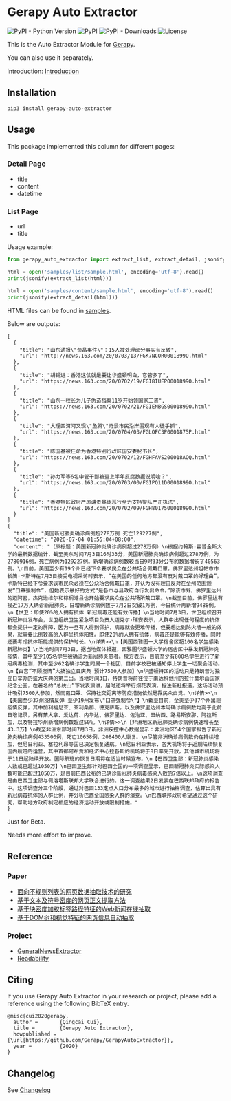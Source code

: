 # Gerapy Auto Extractor

![PyPI - Python Version](https://img.shields.io/pypi/pyversions/gerapy-auto-extractor)
![PyPI](https://img.shields.io/pypi/v/gerapy-auto-extractor)
![PyPI - Downloads](https://img.shields.io/pypi/dm/gerapy-auto-extractor)
![License](https://img.shields.io/badge/license-Apache%202-blue)

This is the Auto Extractor Module for [Gerapy](https://github.com/Gerapy/Gerapy).

You can also use it separately.

Introduction: [Introduction](https://cuiqingcai.com/9479.html)

## Installation

```
pip3 install gerapy-auto-extractor
```

## Usage

This package implemented this column for different pages:

### Detail Page

* title
* content
* datetime

### List Page

* url
* title

Usage example:

```python
from gerapy_auto_extractor import extract_list, extract_detail, jsonify

html = open('samples/list/sample.html', encoding='utf-8').read()
print(jsonify(extract_list(html)))

html = open('samples/content/sample.html', encoding='utf-8').read()
print(jsonify(extract_detail(html)))

```

HTML files can be found in [samples](./samples).

Below are outputs:

```
[
  {
    "title": "山东通报\"苟晶事件\"：15人被处理部分事实有反转",
    "url": "http://news.163.com/20/0703/13/FGK7NCOR0001899O.html"
  },
  {
    "title": "胡锡进：香港这仗就是要让华盛顿明白，它管多了",
    "url": "https://news.163.com/20/0702/19/FGI8IUEP0001899O.html"
  },
  {
    "title": "山东一校长为儿子伪造档案11岁开始领国家工资",
    "url": "https://news.163.com/20/0702/21/FGIENBGS0001899O.html"
  },
  {
    "title": "大理西洱河又现\"鱼腾\"奇景市民沿岸围观有人徒手抓",
    "url": "https://news.163.com/20/0704/03/FGLOFC3P0001875P.html"
  },
  {
    "title": "陈国基被任命为香港特别行政区国安委秘书长",
    "url": "https://news.163.com/20/0702/12/FGHFAVS200018AOQ.html"
  },
  {
    "title": "孙力军等6名中管干部被查上半年反腐数据说明啥？",
    "url": "https://news.163.com/20/0703/00/FGIPQ11D0001899O.html"
  },
  {
    "title": "香港特区政府严厉谴责暴徒恶行全力支持警队严正执法",
    "url": "https://news.163.com/20/0702/09/FGH801750001899O.html"
  }
]
{
  "title": "美国新冠肺炎确诊病例超278万例 死亡129227例",
  "datetime": "2020-07-04 01:55:04+08:00",
  "content": "（原标题：美国新冠肺炎确诊病例超过278万例）\n根据约翰斯·霍普金斯大学的最新数据统计，截至美东时间7月3日16时33分，美国新冠肺炎确诊病例超过278万例，为2780916例，死亡病例为129227例。新增确诊病例数较当日9时33分公布的数据增长了40563例。\n目前，美国至少有19个州已经下令要求民众在公共场合佩戴口罩。佛罗里达州坦帕市市长简·卡斯特在7月3日接受电视采访时表示，“在美国的任何地方都没有反对戴口罩的好理由”。卡斯特已经下令要求该市民众必须在公众场合佩戴口罩，并认为没有理由反对在全州范围颁发“口罩强制令”，但她表示最好的方式“是各市与县政府自行发出命令。”除该市外，佛罗里达州的迈阿密，杰克逊维尔和棕榈滩县也开始要求民众在公共场所戴口罩。\n截至目前，佛罗里达有接近17万人确诊新冠肺炎，日增新确诊病例数于7月2日突破1万例，今日统计再新增9488例。\n【世卫：即使20%的人拥有抗体 新冠病毒还能有效传播】\n当地时间7月3日，世卫组织召开新冠肺炎发布会，世卫组织卫生紧急项目负责人迈克尔·瑞安表示，人群中出现任何程度的抗体都会提供一定的屏障，因为一旦有人得到保护，病毒就会更难传播，但要想达到防火墙一般的效果，就需要比例较高的人群呈抗体阳性。即使20%的人拥有抗体，病毒还是能够有效传播，同时还要考虑抗体所能提供的保护时长。\n详情>>\n【美国西雅图一大学宿舍区超100名学生感染新冠肺炎】\n当地时间7月3日，据当地媒体报道，西雅图华盛顿大学的宿舍区中暴发新冠肺炎疫情，其中至少105名学生被确诊为新冠肺炎患者。校方表示，目前至少有800名学生进行了新冠病毒检测，其中至少62名确诊学生同属一个社团，目前学校已被通知停止学生一切聚会活动。\n【白宫“不顾疫情”大搞独立日庆典 预计7500人参加】\n华盛顿特区的活动只是特朗普为独立日举办的盛大庆典的第二出。当地时间3日，特朗普将前往位于南达科他州的拉什莫尔山国家纪念公园，在著名的“总统山”下发表演讲，届时还将举行烟花表演。据法新社报道，这场活动预计吸引7500人参加，然而戴口罩、保持社交距离等防疫措施依然是靠民众自觉。\n详情>>\n【美国至少37州疫情反弹 至少19州发布\"口罩强制令\"】\n截至目前，全美至少37个州出现疫情反弹，其中加利福尼亚、亚利桑那、德克萨斯，以及佛罗里达州本周确诊病例数均高于此前日增记录，另有蒙大拿、爱达荷、内华达、佛罗里达、佐治亚、田纳西、路易斯安那、阿拉斯加，以及特拉华州新增病例数超过50%。\n详情>>\n【非洲地区新冠肺炎确诊病例快速增长至43.3万】\n截至非洲东部时间7月3日，非洲疾控中心数据显示：非洲地区54个国家报告了新冠肺炎确诊病例433500例，死亡10658例，208400人康复。\n尽管非洲确诊病例数仍在持续增加，但尼日利亚、塞拉利昂等国已决定恢复通航。\n尼日利亚表示，各大机场将于近期陆续恢复国内航班的运营，其中首都阿布贾和经济中心拉各斯的机场将于8日率先开放，其他城市机场将于11日起陆续开放。国际航班的恢复日期将在适当时候宣布。\n【巴西卫生部：新冠肺炎感染人数或已超过1050万】\n巴西卫生部针对巴西全国的一项调查显示，巴西新冠肺炎实际感染人数可能已超过1050万，是目前巴西公布的已确诊新冠肺炎病毒感染人数的7倍以上。\n这项调查是由巴西卫生部与佩洛塔斯联邦大学联合进行的。这一调查结果2日发表在巴西联邦政府的报告中。这项调查分三个阶段，通过对巴西133定点人口分布最多的城市进行抽样调查，估算出具有新冠病毒抗体的人群比例，并分析巴西全国感染人群的演变。\n巴西联邦政府希望通过这个研究，帮助地方政府制定相应的经济活动开放或限制措施。"
}
```

Just for Beta.

Needs more effort to improve.

## Reference

### Paper

* [面向不规则列表的网页数据抽取技术的研究](http://www.cnki.com.cn/Article/CJFDTotal-JSYJ201509023.htm)
* [基于文本及符号密度的网页正文提取方法](https://kns.cnki.net/KCMS/detail/detail.aspx?dbcode=CJFQ&dbname=CJFDLAST2019&filename=GWDZ201908029&v=MDY4MTRxVHJXTTFGckNVUkxPZmJ1Wm5GQ2poVXJyQklqclBkTEc0SDlqTXA0OUhiWVI4ZVgxTHV4WVM3RGgxVDM=)
* [基于块密度加权标签路径特征的Web新闻在线抽取](https://kns.cnki.net/kcms/detail/detail.aspx?filename=PZKX201708010&dbcode=CJFQ&dbname=CJFD2017&v=)
* [基于DOM树和视觉特征的网页信息自动抽取](http://www.cnki.com.cn/Article/CJFDTOTAL-JSJC201310069.htm)

### Project

* [GeneralNewsExtractor](https://github.com/kingname/GeneralNewsExtractor)
* [Readability](https://github.com/buriy/python-readability)

## Citing 

If you use Gerapy Auto Extractor in your research or project, please add a reference using the following BibTeX entry.

```
@misc{cui2020gerapy,
  author =       {Qingcai Cui},
  title =        {Gerapy Auto Extractor},
  howpublished = {\url{https://github.com/Gerapy/GerapyAutoExtractor}},
  year =         {2020}
}
```

## Changelog

See [Changelog](./CHANGELOG.md)